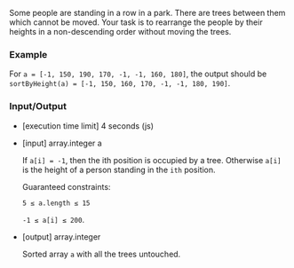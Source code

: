 Some people are standing in a row in a park. There are trees between them which cannot be moved. Your task is to rearrange the people by their heights in a non-descending order without moving the trees.

### Example

For `a = [-1, 150, 190, 170, -1, -1, 160, 180]`, the output should be
`sortByHeight(a) = [-1, 150, 160, 170, -1, -1, 180, 190]`.

### Input/Output

- [execution time limit] 4 seconds (js)

- [input] array.integer a

  If `a[i] = -1`, then the ith position is occupied by a tree. Otherwise `a[i]` is the height of a person standing in the `ith` position.

  Guaranteed constraints:

  `5 ≤ a.length ≤ 15`

  `-1 ≤ a[i] ≤ 200`.

- [output] array.integer

  Sorted array `a` with all the trees untouched.
